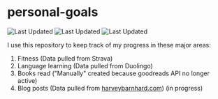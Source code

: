 # personal-goals
![Last Updated](https://img.shields.io/date/1613791223?color=FC4C02&label=Fitness%20Updated&logo=strava)
![Last Updated](https://img.shields.io/date/1613791223?color=7ac70c&label=Language%20Updated&logo=duolingo)
![Last Updated](https://img.shields.io/date/1613791223?color=e9e5cd&label=Books%20Updated&logo=goodreads)

I use this repository to keep track of my progress in these major areas:

1. Fitness (Data pulled from Strava)
2. Language learning (Data pulled from Duolingo)
3. Books read ("Manually" created because goodreads API no longer active)
4. Blog posts (Data pulled from [harveybarnhard.com](https://harveybarnhard.com)) (in progress)
